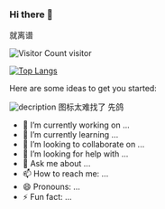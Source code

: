 ### Hi there 👋

就离谱

![Visitor Count](https://profile-counter.glitch.me/lxh11111/count.svg) visitor

[![Top Langs](https://github-readme-stats.vercel.app/api/top-langs/?username=lxh11111)](https://github.com/lxh11111/github-readme-stats)

Here are some ideas to get you started:

![decription](https://img.shields.io/badge/Made%20with-Markdown-1f425f.svg)   图标太难找了 先鸽

- 🔭 I’m currently working on ...
- 🌱 I’m currently learning ...
- 👯 I’m looking to collaborate on ...
- 🤔 I’m looking for help with ...
- 💬 Ask me about ...
- 📫 How to reach me: ...
- 😄 Pronouns: ...
- ⚡ Fun fact: ...
